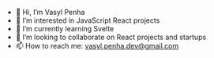 - 👋 Hi, I’m Vasyl Penha
- 👀 I’m interested in JavaScript React projects
- 🌱 I’m currently learning Svelte
- 💞️ I’m looking to collaborate on React projects and startups
- 📫 How to reach me: vasyl.penha.dev@gmail.com

<!---
vasyl-penha/vasyl-penha is a ✨ special ✨ repository because its `README.md` (this file) appears on your GitHub profile.
You can click the Preview link to take a look at your changes.
--->
